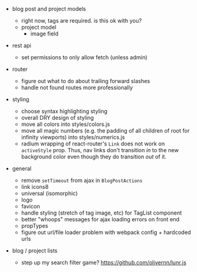 - blog post and project models
    - right now, tags are required.  is this ok with you?
    - project model
        - image field

- rest api
    - set permissions to only allow fetch (unless admin)

- router
    - figure out what to do about trailing forward slashes
    - handle not found routes more professionally

- styling
    - choose syntax highlighting styling
    - overall DRY design of styling
    - move all colors into styles/colors.js
    - move all magic numbers (e.g. the padding of all children of root for infinity viewports) into styles/numerics.js
    - radium wrapping of react-router's `Link` does not work on `activeStyle` prop.  Thus, nav links don't transition *in* to the new background color even though they do transition *out* of it.

- general
    - remove `setTimeout` from ajax in `BlogPostActions`
    - link icons8
    - universal (isomorphic)
    - logo
    - favicon
    - handle styling (stretch of tag image, etc) for TagList component
    - better "whoops" messages for ajax loading errors on front end
    - propTypes
    - figure out url/file loader problem with webpack config + hardcoded urls

- blog / project lists
    - step up my search filter game? https://github.com/olivernn/lunr.js
